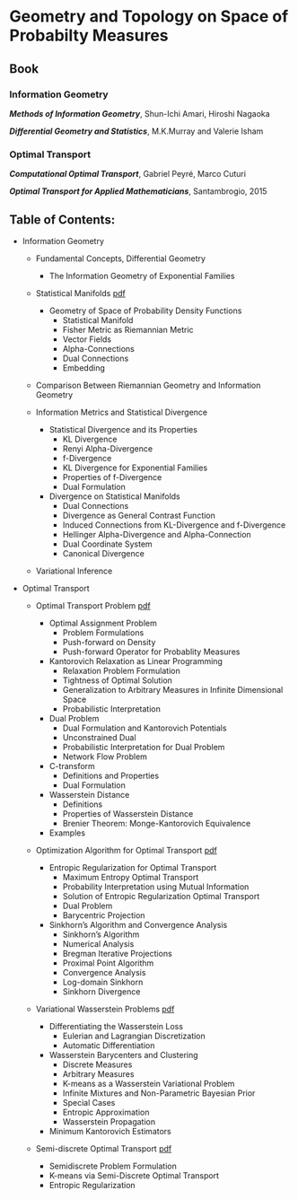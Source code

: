 # Geometry and Topology on Space of Probabilty Measures

## Book 

### Information Geometry

***Methods of Information Geometry***, Shun-Ichi Amari, Hiroshi Nagaoka

***Differential Geometry and Statistics***, M.K.Murray and Valerie Isham

### Optimal Transport

***Computational Optimal Transport***, Gabriel Peyré, Marco Cuturi

***Optimal Transport for Applied Mathematicians***, Santambrogio, 2015

## Table of Contents:
- Information Geometry
  - Fundamental Concepts, Differential Geometry
    - The Information Geometry of Exponential Families
    
  - Statistical Manifolds         [pdf](./info_geo_1_info_geometry.pdf)
    - Geometry of Space of Probability Density Functions
      - Statistical Manifold
      - Fisher Metric as Riemannian Metric
      - Vector Fields
      - Alpha-Connections
      - Dual Connections 
      - Embedding
   
  - Comparison Between Riemannian Geometry and Information Geometry
   
  - Information Metrics and Statistical Divergence
    - Statistical Divergence and its Properties
      - KL Divergence
      - Renyi Alpha-Divergence
      - f-Divergence
      - KL Divergence for Exponential Families
      - Properties of f-Divergence
      - Dual Formulation
    - Divergence on Statistical Manifolds
      - Dual Connections
      - Divergence as General Contrast Function
      - Induced Connections from KL-Divergence and f-Divergence
      - Hellinger Alpha-Divergence and Alpha-Connection
      - Dual Coordinate System
      - Canonical Divergence
  
  - Variational Inference

- Optimal Transport
  - Optimal Transport Problem [pdf](./info_geo_2_opt_transport.pdf)
    - Optimal Assignment Problem
      - Problem Formulations
      - Push-forward on Density
      - Push-forward Operator for Probablity Measures
    - Kantorovich Relaxation as Linear Programming
      - Relaxation Problem Formulation
      - Tightness of Optimal Solution
      - Generalization to Arbitrary Measures in Infinite Dimensional Space
      - Probabilistic Interpretation
    - Dual Problem
      - Dual Formulation and Kantorovich Potentials
      - Unconstrained Dual
      - Probabilistic Interpretation for Dual Problem
      - Network Flow Problem
    - C-transform
      - Definitions and Properties
      - Dual Formulation 
    - Wasserstein Distance
      - Definitions
      - Properties of Wasserstein Distance
      - Brenier Theorem: Monge-Kantorovich Equivalence  
    - Examples 

  - Optimization Algorithm for Optimal Transport [pdf](./info_geo_3_opt_transport_optimization.pdf)
    - Entropic Regularization for Optimal Transport
      - Maximum Entropy Optimal Transport
      - Probability Interpretation using Mutual Information
      - Solution of Entropic Regularization Optimal Transport
      - Dual Problem
      - Barycentric Projection
    - Sinkhorn’s Algorithm and Convergence Analysis
      - Sinkhorn’s Algorithm
      - Numerical Analysis
      - Bregman Iterative Projections
      - Proximal Point Algorithm
      - Convergence Analysis
      - Log-domain Sinkhorn
      - Sinkhorn Divergence

  - Variational Wasserstein Problems [pdf](./info_geo_4_variational_wass.pdf)
    - Differentiating the Wasserstein Loss
      - Eulerian and Lagrangian Discretization
      - Automatic Differentiation
    - Wasserstein Barycenters and Clustering
      - Discrete Measures
      - Arbitrary Measures
      - K-means as a Wasserstein Variational Problem
      - Infinite Mixtures and Non-Parametric Bayesian Prior
      - Special Cases
      - Entropic Approximation
      - Wasserstein Propagation
    - Minimum Kantorovich Estimators 

  - Semi-discrete Optimal Transport [pdf](./info_geo_5_semidiscrete_ot.pdf)
    - Semidiscrete Problem Formulation
    - K-means via Semi-Discrete Optimal Transport
    - Entropic Regularization


